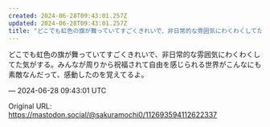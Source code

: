 ```yaml
---
created: 2024-06-28T09:43:01.257Z
updated: 2024-06-28T09:43:01.257Z
title: "どこでも虹色の旗が舞っていてすごくきれいで、非日常的な雰囲気にわくわくしてた気がする。みんなが周りから祝福されて自由を感じられる世界がこんなにも素敵なんだって、[...]"
---
```


<p>どこでも虹色の旗が舞っていてすごくきれいで、非日常的な雰囲気にわくわくしてた気がする。みんなが周りから祝福されて自由を感じられる世界がこんなにも素敵なんだって、感動したのを覚えてるよ。</p>

&mdash; 2024-06-28 09:43:01 UTC

Original URL: https://mastodon.social/@sakuramochi0/112693594112622337
